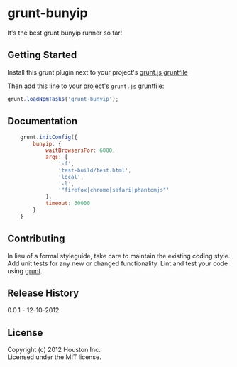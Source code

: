 # grunt-bunyip

It's the best grunt bunyip runner so far!

## Getting Started
Install this grunt plugin next to your project's [grunt.js gruntfile][getting_started]<!-- with: `npm install grunt-bunyip`-->

Then add this line to your project's `grunt.js` gruntfile:

```javascript
grunt.loadNpmTasks('grunt-bunyip');
```

[grunt]: https://github.com/cowboy/grunt
[getting_started]: https://github.com/cowboy/grunt/blob/master/docs/getting_started.md

## Documentation

```javascript
    grunt.initConfig({
        bunyip: {
            waitBrowsersFor: 6000,
            args: [
                '-f',
                'test-build/test.html',
                'local',
                '-l',
                '"firefox|chrome|safari|phantomjs"'
            ],
            timeout: 30000
        }
    }
```

## Contributing
In lieu of a formal styleguide, take care to maintain the existing coding style. Add unit tests for any new or changed functionality. Lint and test your code using [grunt][grunt].

## Release History
0.0.1 - 12-10-2012

## License
Copyright (c) 2012 Houston Inc.  
Licensed under the MIT license.
